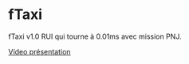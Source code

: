 # fTaxi

fTaxi v1.0 RUI qui tourne à 0.01ms avec mission PNJ.

[Vídeo présentation](https://streamable.com/5q6h2i)
